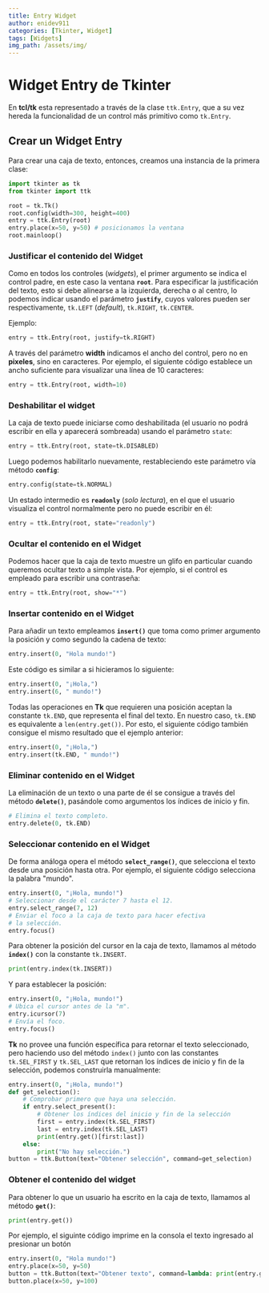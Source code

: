 ```yaml
---
title: Entry Widget
author: enidev911
categories: [Tkinter, Widget]
tags: [Widgets]
img_path: /assets/img/
---
```


# Widget Entry de Tkinter


En **tcl/tk** esta representado a través de la clase `ttk.Entry`, que a su vez hereda la funcionalidad de un control más primitivo como `tk.Entry`.

## Crear un Widget Entry

Para crear una caja de texto, entonces, creamos una instancia de la primera clase:

```py
import tkinter as tk
from tkinter import ttk

root = tk.Tk()
root.config(width=300, height=400)
entry = ttk.Entry(root)
entry.place(x=50, y=50) # posicionamos la ventana
root.mainloop()
```

### Justificar el contenido del Widget

Como en todos los controles (*widgets*), el primer argumento se indica el control padre, en este caso la ventana **`root`**. Para especificar la justificación del texto, esto si debe alinearse a la izquierda, derecha o al centro, lo podemos indicar usando el parámetro **`justify`**, cuyos valores pueden ser respectivamente, `tk.LEFT` (*default*), `tk.RIGHT`, `tk.CENTER`.

Ejemplo:

```py
entry = ttk.Entry(root, justify=tk.RIGHT)
```

A través del parámetro **width** indicamos el ancho del control, pero no en **pixeles**, sino en caracteres. Por ejemplo, el siguiente código establece un ancho suficiente para visualizar una línea de 10 caracteres:

```py
entry = ttk.Entry(root, width=10)
```

### Deshabilitar el widget

La caja de texto puede iniciarse como deshabilitada (el usuario no podrá escribir en ella y aparecerá sombreada) usando el parámetro `state`:

```py
entry = ttk.Entry(root, state=tk.DISABLED)
```

Luego podemos habilitarlo nuevamente, restableciendo este parámetro vía método **`config`**:

```py
entry.config(state=tk.NORMAL)
```

Un estado intermedio es **`readonly`** (*solo lectura*), en el que el usuario visualiza el control normalmente pero no puede escribir en él: 

```python
entry = ttk.Entry(root, state="readonly")
```

### Ocultar el contenido en el Widget

Podemos hacer que la caja de texto muestre un glifo en particular cuando queremos ocultar texto a simple vista. Por ejemplo, si el control es empleado para escribir una contraseña:

```python
entry = ttk.Entry(root, show="*")
```


### Insertar contenido en el Widget

Para añadir un texto empleamos **`insert()`** que toma como primer argumento la posición y como segundo la cadena de texto:

```python
entry.insert(0, "Hola mundo!")
```

Este código es similar a si hicieramos lo siguiente:  

```python
entry.insert(0, "¡Hola,")
entry.insert(6, " mundo!")
```

Todas las operaciones en **Tk** que requieren una posición aceptan la constante `tk.END`, que representa el final del texto. En nuestro caso, `tk.END` es equivalente a `len(entry.get())`. Por esto, el siguiente código también consigue el mismo resultado que el ejemplo anterior:  

```python
entry.insert(0, "¡Hola,")
entry.insert(tk.END, " mundo!")
```

### Eliminar contenido en el Widget

La eliminación de un texto o una parte de él se consigue a través del método **`delete()`**, pasándole como argumentos los índices de inicio y fin.

```python
# Elimina el texto completo.
entry.delete(0, tk.END)
```

### Seleccionar contenido en el Widget

De forma análoga opera el método **`select_range()`**, que selecciona el texto desde una posición hasta otra. Por ejemplo, el siguiente código selecciona la palabra "mundo".

```python
entry.insert(0, "¡Hola, mundo!")
# Seleccionar desde el carácter 7 hasta el 12.
entry.select_range(7, 12)
# Enviar el foco a la caja de texto para hacer efectiva
# la selección.
entry.focus()
```

Para obtener la posición del cursor en la caja de texto, llamamos al método **`index()`** con la constante `tk.INSERT`.  

```python
print(entry.index(tk.INSERT))
```

Y para establecer la posición:

```python
entry.insert(0, "¡Hola, mundo!")
# Ubica el cursor antes de la "m".
entry.icursor(7)
# Envía el foco.
entry.focus()
```

**Tk** no provee una función específica para retornar el texto seleccionado, pero haciendo uso del método `index()` junto con las constantes `tk.SEL_FIRST` y `tk.SEL_LAST` que retornan los índices de inicio y fin de la selección, podemos construirla manualmente:  

```python
entry.insert(0, "¡Hola, mundo!")
def get_selection():
    # Comprobar primero que haya una selección.
    if entry.select_present():
        # Obtener los índices del inicio y fin de la selección
        first = entry.index(tk.SEL_FIRST)
        last = entry.index(tk.SEL_LAST)
        print(entry.get()[first:last])
    else:
        print("No hay selección.")
button = ttk.Button(text="Obtener selección", command=get_selection)
```

### Obtener el contenido del widget

Para obtener lo que un usuario ha escrito en la caja de texto, llamamos al método **`get()`**:  

```python
print(entry.get())
```

Por ejemplo, el siguinte código imprime en la consola el texto ingresado al presionar un botón

```python
entry.insert(0, "Hola mundo!")
entry.place(x=50, y=50)
button = ttk.Button(text="Obtener texto", command=lambda: print(entry.get()))
button.place(x=50, y=100)
```

